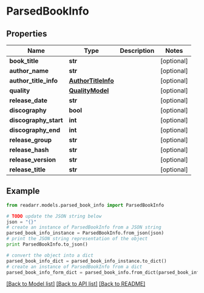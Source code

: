 # ParsedBookInfo


## Properties

Name | Type | Description | Notes
------------ | ------------- | ------------- | -------------
**book_title** | **str** |  | [optional] 
**author_name** | **str** |  | [optional] 
**author_title_info** | [**AuthorTitleInfo**](AuthorTitleInfo.md) |  | [optional] 
**quality** | [**QualityModel**](QualityModel.md) |  | [optional] 
**release_date** | **str** |  | [optional] 
**discography** | **bool** |  | [optional] 
**discography_start** | **int** |  | [optional] 
**discography_end** | **int** |  | [optional] 
**release_group** | **str** |  | [optional] 
**release_hash** | **str** |  | [optional] 
**release_version** | **str** |  | [optional] 
**release_title** | **str** |  | [optional] 

## Example

```python
from readarr.models.parsed_book_info import ParsedBookInfo

# TODO update the JSON string below
json = "{}"
# create an instance of ParsedBookInfo from a JSON string
parsed_book_info_instance = ParsedBookInfo.from_json(json)
# print the JSON string representation of the object
print ParsedBookInfo.to_json()

# convert the object into a dict
parsed_book_info_dict = parsed_book_info_instance.to_dict()
# create an instance of ParsedBookInfo from a dict
parsed_book_info_form_dict = parsed_book_info.from_dict(parsed_book_info_dict)
```
[[Back to Model list]](../README.md#documentation-for-models) [[Back to API list]](../README.md#documentation-for-api-endpoints) [[Back to README]](../README.md)


